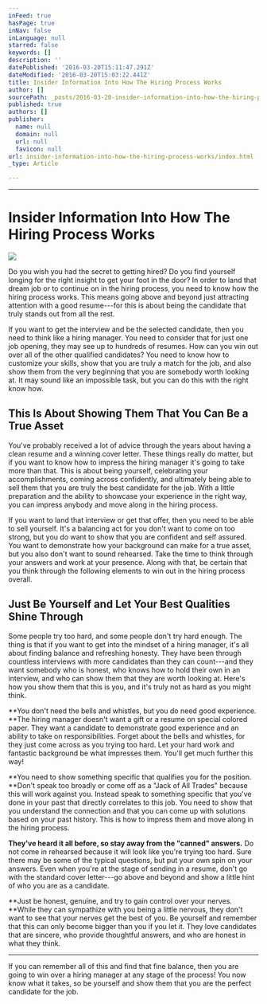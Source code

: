 ```yaml
---
inFeed: true
hasPage: true
inNav: false
inLanguage: null
starred: false
keywords: []
description: ''
datePublished: '2016-03-20T15:11:47.291Z'
dateModified: '2016-03-20T15:03:22.441Z'
title: Insider Information Into How The Hiring Process Works
author: []
sourcePath: _posts/2016-03-20-insider-information-into-how-the-hiring-process-works.md
published: true
authors: []
publisher:
  name: null
  domain: null
  url: null
  favicon: null
url: insider-information-into-how-the-hiring-process-works/index.html
_type: Article

---
```

****

# Insider Information Into How The Hiring Process Works
![](https://the-grid-user-content.s3-us-west-2.amazonaws.com/3a92bafc-60a3-4f89-ba02-28079cb48d76.jpg)

Do you wish you had the secret to getting hired? Do you find yourself longing for the right insight to get your foot in the door? In order to land that dream job or to continue on in the hiring process, you need to know how the hiring process works. This means going above and beyond just attracting attention with a good resume---for this is about being the candidate that truly stands out from all the rest.

If you want to get the interview and be the selected candidate, then you need to think like a hiring manager. You need to consider that for just one job opening, they may see up to hundreds of resumes. How can you win out over all of the other qualified candidates? You need to know how to customize your skills, show that you are truly a match for the job, and also show them from the very beginning that you are somebody worth looking at. It may sound like an impossible task, but you can do this with the right know how.

## This Is About Showing Them That You Can Be a True Asset

You've probably received a lot of advice through the years about having a clean resume and a winning cover letter. These things really do matter, but if you want to know how to impress the hiring manager it's going to take more than that. This is about being yourself, celebrating your accomplishments, coming across confidently, and ultimately being able to sell them that you are truly the best candidate for the job. With a little preparation and the ability to showcase your experience in the right way, you can impress anybody and move along in the hiring process.

If you want to land that interview or get that offer, then you need to be able to sell yourself. It's a balancing act for you don't want to come on too strong, but you do want to show that you are confident and self assured. You want to demonstrate how your background can make for a true asset, but you also don't want to sound rehearsed. Take the time to think through your answers and work at your presence. Along with that, be certain that you think through the following elements to win out in the hiring process overall. 

## Just Be Yourself and Let Your Best Qualities Shine Through

Some people try too hard, and some people don't try hard enough. The thing is that if you want to get into the mindset of a hiring manager, it's all about finding balance and refreshing honesty. They have been through countless interviews with more candidates than they can count---and they want somebody who is honest, who knows how to hold their own in an interview, and who can show them that they are worth looking at. Here's how you show them that this is you, and it's truly not as hard as you might think.

**You don't need the bells and whistles, but you do need good experience. **The hiring manager doesn't want a gift or a resume on special colored paper. They want a candidate to demonstrate good experience and an ability to take on responsibilities. Forget about the bells and whistles, for they just come across as you trying too hard. Let your hard work and fantastic background be what impresses them. You'll get much further this way!

**You need to show something specific that qualifies you for the position. **Don't speak too broadly or come off as a "Jack of All Trades" because this will work against you. Instead speak to something specific that you've done in your past that directly correlates to this job. You need to show that you understand the connection and that you can come up with solutions based on your past history. This is how to impress them and move along in the hiring process.

**They've heard it all before, so stay away from the "canned" answers.** Do not come in rehearsed because it will look like you're trying too hard. Sure there may be some of the typical questions, but put your own spin on your answers. Even when you're at the stage of sending in a resume, don't go with the standard cover letter---go above and beyond and show a little hint of who you are as a candidate.

**Just be honest, genuine, and try to gain control over your nerves. **While they can sympathize with you being a little nervous, they don't want to see that your nerves get the best of you. Be yourself and remember that this can only become bigger than you if you let it. They love candidates that are sincere, who provide thoughtful answers, and who are honest in what they think.

****

If you can remember all of this and find that fine balance, then you are going to win over a hiring manager at any stage of the process! You now know what it takes, so be yourself and show them that you are the perfect candidate for the job.